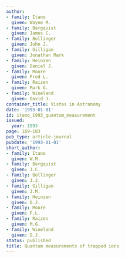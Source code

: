 ```yaml
---
author:
- family: Itano
  given: Wayne M.
- family: Bergquist
  given: James C.
- family: Bollinger
  given: John J.
- family: Gilligan
  given: Jonathan Mark
- family: Heinzen
  given: Daniel J.
- family: Moore
  given: Fred L.
- family: Raizen
  given: Mark G.
- family: Wineland
  given: David J.
container_title: Vistas in Astronomy
date: '1993-01-01'
id: itano_1993_quantum_measurement
issued:
  year: 1993
page: 169-183
pub_type: article-journal
pubdate: '1993-01-01'
short_author:
- family: Itano
  given: W.M.
- family: Bergquist
  given: J.C.
- family: Bollinger
  given: J.J.
- family: Gilligan
  given: J.M.
- family: Heinzen
  given: D.J.
- family: Moore
  given: F.L.
- family: Raizen
  given: M.G.
- family: Wineland
  given: D.J.
status: published
title: Quantum measurements of trapped ions
---
```

